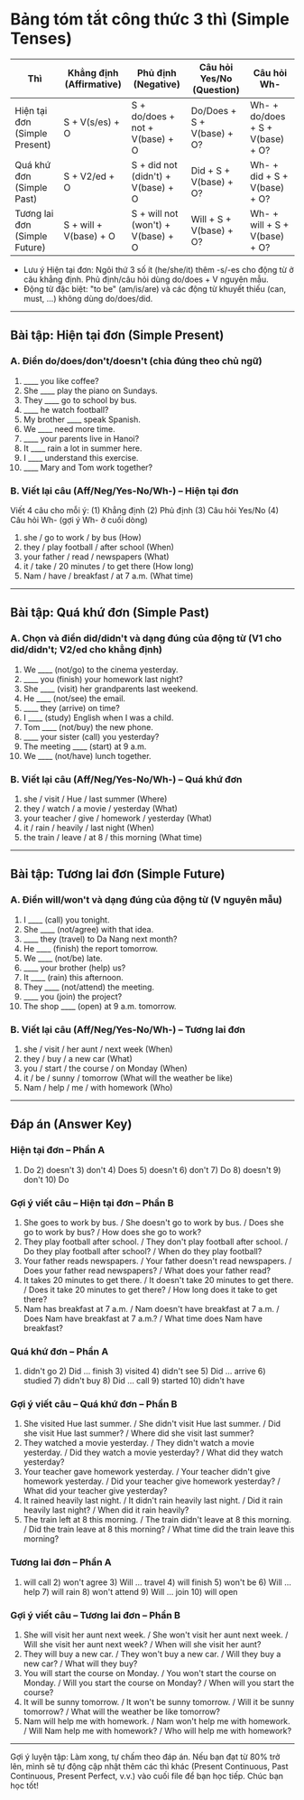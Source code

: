 # Bảng tóm tắt công thức 3 thì (Simple Tenses)

| Thì | Khẳng định (Affirmative) | Phủ định (Negative) | Câu hỏi Yes/No (Question) | Câu hỏi Wh- |
|---|---|---|---|---|
| Hiện tại đơn (Simple Present) | S + V(s/es) + O | S + do/does + not + V(base) + O | Do/Does + S + V(base) + O? | Wh- + do/does + S + V(base) + O? |
| Quá khứ đơn (Simple Past) | S + V2/ed + O | S + did not (didn't) + V(base) + O | Did + S + V(base) + O? | Wh- + did + S + V(base) + O? |
| Tương lai đơn (Simple Future) | S + will + V(base) + O | S + will not (won't) + V(base) + O | Will + S + V(base) + O? | Wh- + will + S + V(base) + O? |

- Lưu ý Hiện tại đơn: Ngôi thứ 3 số ít (he/she/it) thêm -s/-es cho động từ ở câu khẳng định. Phủ định/câu hỏi dùng do/does + V nguyên mẫu.
- Động từ đặc biệt: "to be" (am/is/are) và các động từ khuyết thiếu (can, must, ...) không dùng do/does/did.

---

## Bài tập: Hiện tại đơn (Simple Present)

### A. Điền do/does/don't/doesn't (chia đúng theo chủ ngữ)

1) ____ you like coffee?
2) She ____ play the piano on Sundays.
3) They ____ go to school by bus.
4) ____ he watch football?
5) My brother ____ speak Spanish.
6) We ____ need more time.
7) ____ your parents live in Hanoi?
8) It ____ rain a lot in summer here.
9) I ____ understand this exercise.
10) ____ Mary and Tom work together?

### B. Viết lại câu (Aff/Neg/Yes-No/Wh-) – Hiện tại đơn

Viết 4 câu cho mỗi ý: (1) Khẳng định (2) Phủ định (3) Câu hỏi Yes/No (4) Câu hỏi Wh- (gợi ý Wh- ở cuối dòng)

1) she / go to work / by bus (How)
2) they / play football / after school (When)
3) your father / read / newspapers (What)
4) it / take / 20 minutes / to get there (How long)
5) Nam / have / breakfast / at 7 a.m. (What time)

---

## Bài tập: Quá khứ đơn (Simple Past)

### A. Chọn và điền did/didn't và dạng đúng của động từ (V1 cho did/didn't; V2/ed cho khẳng định)

1) We ____ (not/go) to the cinema yesterday.
2) ____ you (finish) your homework last night?
3) She ____ (visit) her grandparents last weekend.
4) He ____ (not/see) the email.
5) ____ they (arrive) on time?
6) I ____ (study) English when I was a child.
7) Tom ____ (not/buy) the new phone.
8) ____ your sister (call) you yesterday?
9) The meeting ____ (start) at 9 a.m.
10) We ____ (not/have) lunch together.

### B. Viết lại câu (Aff/Neg/Yes-No/Wh-) – Quá khứ đơn

1) she / visit / Hue / last summer (Where)
2) they / watch / a movie / yesterday (What)
3) your teacher / give / homework / yesterday (What)
4) it / rain / heavily / last night (When)
5) the train / leave / at 8 / this morning (What time)

---

## Bài tập: Tương lai đơn (Simple Future)

### A. Điền will/won't và dạng đúng của động từ (V nguyên mẫu)

1) I ____ (call) you tonight.
2) She ____ (not/agree) with that idea.
3) ____ they (travel) to Da Nang next month?
4) He ____ (finish) the report tomorrow.
5) We ____ (not/be) late.
6) ____ your brother (help) us?
7) It ____ (rain) this afternoon.
8) They ____ (not/attend) the meeting.
9) ____ you (join) the project?
10) The shop ____ (open) at 9 a.m. tomorrow.

### B. Viết lại câu (Aff/Neg/Yes-No/Wh-) – Tương lai đơn

1) she / visit / her aunt / next week (When)
2) they / buy / a new car (What)
3) you / start / the course / on Monday (When)
4) it / be / sunny / tomorrow (What will the weather be like)
5) Nam / help / me / with homework (Who)

---

## Đáp án (Answer Key)

### Hiện tại đơn – Phần A

1) Do  2) doesn't  3) don't  4) Does  5) doesn't  6) don't  7) Do  8) doesn't  9) don't  10) Do

### Gợi ý viết câu – Hiện tại đơn – Phần B

1) She goes to work by bus. / She doesn't go to work by bus. / Does she go to work by bus? / How does she go to work?
2) They play football after school. / They don't play football after school. / Do they play football after school? / When do they play football?
3) Your father reads newspapers. / Your father doesn't read newspapers. / Does your father read newspapers? / What does your father read?
4) It takes 20 minutes to get there. / It doesn't take 20 minutes to get there. / Does it take 20 minutes to get there? / How long does it take to get there?
5) Nam has breakfast at 7 a.m. / Nam doesn't have breakfast at 7 a.m. / Does Nam have breakfast at 7 a.m.? / What time does Nam have breakfast?

### Quá khứ đơn – Phần A

1) didn't go  2) Did … finish  3) visited  4) didn't see  5) Did … arrive  6) studied  7) didn't buy  8) Did … call  9) started  10) didn't have

### Gợi ý viết câu – Quá khứ đơn – Phần B

1) She visited Hue last summer. / She didn't visit Hue last summer. / Did she visit Hue last summer? / Where did she visit last summer?
2) They watched a movie yesterday. / They didn't watch a movie yesterday. / Did they watch a movie yesterday? / What did they watch yesterday?
3) Your teacher gave homework yesterday. / Your teacher didn't give homework yesterday. / Did your teacher give homework yesterday? / What did your teacher give yesterday?
4) It rained heavily last night. / It didn't rain heavily last night. / Did it rain heavily last night? / When did it rain heavily?
5) The train left at 8 this morning. / The train didn't leave at 8 this morning. / Did the train leave at 8 this morning? / What time did the train leave this morning?

### Tương lai đơn – Phần A

1) will call  2) won't agree  3) Will … travel  4) will finish  5) won't be  6) Will … help  7) will rain  8) won't attend  9) Will … join  10) will open

### Gợi ý viết câu – Tương lai đơn – Phần B

1) She will visit her aunt next week. / She won't visit her aunt next week. / Will she visit her aunt next week? / When will she visit her aunt?
2) They will buy a new car. / They won't buy a new car. / Will they buy a new car? / What will they buy?
3) You will start the course on Monday. / You won't start the course on Monday. / Will you start the course on Monday? / When will you start the course?
4) It will be sunny tomorrow. / It won't be sunny tomorrow. / Will it be sunny tomorrow? / What will the weather be like tomorrow?
5) Nam will help me with homework. / Nam won't help me with homework. / Will Nam help me with homework? / Who will help me with homework?

---

Gợi ý luyện tập: Làm xong, tự chấm theo đáp án. Nếu bạn đạt từ 80% trở lên, mình sẽ tự động cập nhật thêm các thì khác (Present Continuous, Past Continuous, Present Perfect, v.v.) vào cuối file để bạn học tiếp.
Chúc bạn học tốt!
